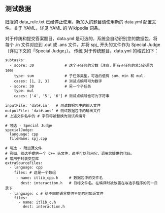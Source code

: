 ## 测试数据

旧版的 data_rule.txt 已经停止使用，新加入的题目请使用新的 data.yml 配置文件。关于 YAML，详见 YAML 的 Wikipedia 词条。

对于传统和提交答案题目，data.yml 是可选的，系统会自动识别您的数据包，将每个 .in 文件对应到 .out 或 .ans 文件，并将 spj_ 开头的文件作为 Special Judge（详见下文的「Special Judge」）。
传统
对于传统题目，data.yml 的格式如下：

```
subtasks:
  - score: 30              # 这个子任务的分数（注意，所有子任务的总分必须为 100）
    type: sum              # 子任务类型，可选的值有 sum、min 和 mul.
    cases: [1, 2, 3]       # 测试点编号可为数字
  - score: 30              # 另一个子任务
    type: mul
    cases: ['4', '5', '6'] # 测试点编号也可为字符串

inputFile: 'dat#.in'   # 测试数据包中的输入文件
outputFile: 'dat#.ans' # 测试数据包中的输出文件
# 上述文件名中的 # 字符将被替换为测试点编号

# 可选 - Special Judge
specialJudge:
  language: cpp
  fileName: spj.cpp

# 可选 - 附加源文件
# 例如，给选手提供一个 C++ 头文件，选手可以引用它，调用您提供的代码。
# 常用于封装交互库
extraSourceFiles:
  - language: cpp
    files: # 这是一个数组
     - name: itlib_cpp.h     # 数据包中的文件名
       dest: interaction.h   # 目标文件名，在编译时被放置在与选手程序的同一目录下
  - language: c # 给不同的语言提供不同的附加源文件
    files:
      - name: itlib_c.h
        dest: interaction.h
```
